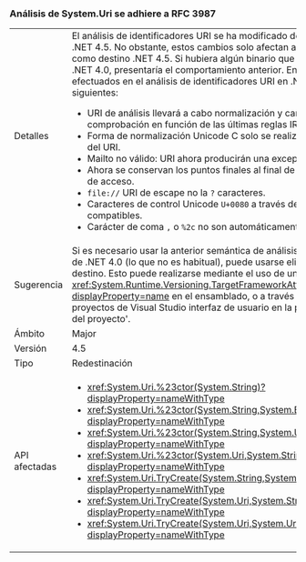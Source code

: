 ### <a name="systemuri-parsing-adheres-to-rfc-3987"></a>Análisis de System.Uri se adhiere a RFC 3987

|   |   |
|---|---|
|Detalles|El análisis de identificadores URI se ha modificado de diferentes formas en .NET 4.5. No obstante, estos cambios solo afectan al código que tenga como destino .NET 4.5. Si hubiera algún binario que tuviera como destino .NET 4.0, presentaría el comportamiento anterior. Entre los cambios efectuados en el análisis de identificadores URI en .NET 4.5 se incluyen los siguientes:<ul><li>URI de análisis llevará a cabo normalización y carácter de comprobación en función de las últimas reglas IRI en RFC 3987.</li><li>Forma de normalización Unicode C solo se realizará en la parte del host del URI.</li><li>Mailto no válido: URI ahora producirán una excepción.</li><li>Ahora se conservan los puntos finales al final de un segmento de ruta de acceso.</li><li><code>file://</code> URI de escape no la <code>?</code> caracteres.</li><li>Caracteres de control Unicode <code>U+0080</code> a través de <code>U+009F</code> no son compatibles.</li><li>Carácter de coma <code>,</code> o <code>%2c</code> no son automáticamente sin escape.</li></ul>|
|Sugerencia|Si es necesario usar la anterior semántica de análisis de identificadores URI de .NET 4.0 (lo que no es habitual), puede usarse eligiendo .NET 4.0 como destino. Esto puede realizarse mediante el uso de un <xref:System.Runtime.Versioning.TargetFrameworkAttribute?displayProperty=name> en el ensamblado, o a través del sistema de proyectos de Visual Studio interfaz de usuario en la página 'propiedades del proyecto'.|
|Ámbito|Major|
|Versión|4.5|
|Tipo|Redestinación|
|API afectadas|<ul><li><xref:System.Uri.%23ctor(System.String)?displayProperty=nameWithType></li><li><xref:System.Uri.%23ctor(System.String,System.Boolean)?displayProperty=nameWithType></li><li><xref:System.Uri.%23ctor(System.String,System.UriKind)?displayProperty=nameWithType></li><li><xref:System.Uri.%23ctor(System.Uri,System.String)?displayProperty=nameWithType></li><li><xref:System.Uri.TryCreate(System.String,System.UriKind,System.Uri@)?displayProperty=nameWithType></li><li><xref:System.Uri.TryCreate(System.Uri,System.String,System.Uri@)?displayProperty=nameWithType></li><li><xref:System.Uri.TryCreate(System.Uri,System.Uri,System.Uri@)?displayProperty=nameWithType></li></ul>|


